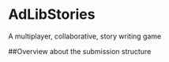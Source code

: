 # AdLibStories

A multiplayer, collaborative, story writing game

##Overview about the submission structure
